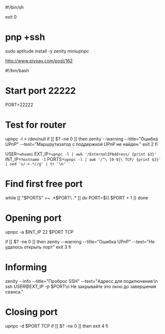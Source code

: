 #!/bin/sh

exit 0

# pnp +ssh #

sudo aptitude install -y zenity miniupnpc

http://www.pivpav.com/post/162

#!/bin/bash

# Start port 22222
PORT=22222

# Test for router
upnpc -l > /dev/null
if [[ $? -ne 0 ]]
then
  zenity --warning --title="Ошибка UPnP" --text="Маршрутизатор с поддержкой UPnP не найден."
  exit 2
fi

USER=`whoami`
EXT_IP=`upnpc -l | awk '/ExternalIPAddress/ {print $3}'`
INT_IP=`hostname -I`
PORTS=`upnpc -l | awk '/^\ [0-9]\ TCP/ {print $3}' | sed 's/->.*//g' | tr '\n' ' '`

# Find first free port
while [[ "$PORTS" =~ .*$PORT\ .* ]]
do
  PORT=$(( $PORT + 1 ))
done

# Opening port
upnpc -a $INT_IP 22 $PORT TCP

if [[ $? -ne 0 ]]
then
    zenity --warning --title="Ошибка UPnP" --text="Не удалось открыть порт"
    exit 3
fi

# Informing
zenity --info --title="Проброс SSH" --text="Адресс для подключения:\n ssh $USER@$EXT_IP -p $PORT\n Не закрывайте это окно до завершения сеанса."

# Closing port
upnpc -d $PORT TCP
if [[ $? -ne 0 ]]
then
  exit 4
fi


